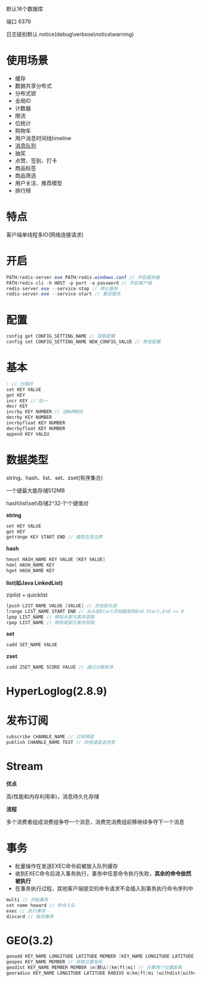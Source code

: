 默认16个数据库

端口 6379

日志级别默认 notice(debug\verbose\notice\warning\)

# 使用场景

- 缓存
- 数据共享分布式
- 分布式锁
- 全局ID
- 计数器
- 限流
- 位统计
- 购物车
- 用户消息时间线timeline
- [消息队列](https://cloud.tencent.com/product/cmq?from=10680)
- 抽奖
- 点赞、签到、打卡
- 商品标签
- 商品筛选
- 用户关注、推荐模型
- 排行榜

# 特点

客户端单线程多IO(网络连接请求)

# 开启

```java
PATH/redis-server.exe PATH/redis.windows.conf // 开启服务器
PATH/redis-cli -h HOST -p port -a password // 开启客户端
redis-server.exe --service-stop // 停止服务
redis-server.exe --service-start // 重启服务
```

# 配置

```java
config get CONFIG_SETTING_NAME // 获取配置
config set CONFIG_SETTING_NAME NEW_CONFIG_VALUE // 修改配置

```

# 基本

```java
: // 分隔符
set KEY VALUE
get KEY
incr KEY // 加一
decr KEY
incrby KEY NUMBER // 加NUMBER
decrby KEY NUMBER
incrbyfloat KEY NUMBER 
decrbyfloat KEY NUMBER
append KEY VALEU
```

# 数据类型

string、hash、list、set、zset(有序集合)

一个键最大能存储512MB

hash\list\set\存储2^32-1^个键值对

**string**

```java
set KEY VALUE
get KEY
getrange KEY START END // 截取包含边界
```

**hash**

```java
hmset HASH_NAME KEY VALUE [KEY VALUE]
hdel HASH_NAME KEY
hget HASH_NAME KEY
```

**list(如Java LinkedList)**

ziplist + quicklist

```java
lpush LIST_NAME VALUE [VALUE] // 添加到头部
lrange LIST_NAME START END // 从头部Start开始截取到End Start,End >= 0
lpop LIST_NAME // 移除头部元素并获取
rpop LIST_NAME // 移除尾部元素并获取
```

**set**

```java
sadd SET_NAME VALUE
```

**zset**

```java
zadd ZSET_NAME SCORE VALUE // 通过分数排序
```

# HyperLoglog(2.8.9)



# 发布订阅

```java
subscribe CHANNLE_NAME // 订阅频道
publish CHANNLE_NAME TEST // 向频道发送消息
```

# Stream

**优点**

高(性能和内存利用率)，消息持久化存储

**流程**

多个消费者组成消费组争夺一个消息，消费完消费组前移继续争夺下一个消息

# 事务

- 批量操作在发送EXEC命令前被放入队列缓存
- 收到EXEC命令后进入事务执行，事务中任意命令执行失败，**其余的命令依然被执行**
- 在事务执行过程，其他客户端提交的命令请求不会插入到事务执行命令序列中

```java
multi // 开始事务
set name howard // 命令入队
exec // 执行事务
discard // 取消事务
```

# GEO(3.2)

```java
geoadd KEY_NAME LONGITUDE LATITUDE MEMBER [KEY_NAME LONGITUDE LATITUDE MEMBER] // 添加位置坐标
geopos KEY_NAME MEMBER // 获取位置坐标
geodist KEY_NAME MEMBER MEMBER [m(默认)|km|ft|mi] // 计算两个位置距离
georadius KEY_NAME LONGITUDE LATITUDE RADIUS m|km|ft|mi [withdist|withcoord|withhash|count|asc|desc] // 根据给定地理位置坐标获取指定范围内的地理位置集合
```

